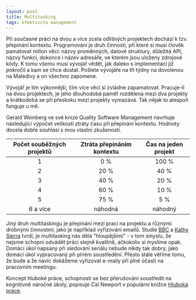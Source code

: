 ```yaml
---
layout: post
title: Multitasking
tags: efektivita management
---
```


Při současné práci na dvou a více zcela odlišných projektech dochází k tzv. přepínání
kontextu. Programování je druh činnosti, při které si musí člověk pamatovat milion
věcí: názvy proměnných, datové struktury, důležitá API, názvy funkcí, dokonce i název
adresáře, ve kterém jsou uloženy zdrojové kódy. K tomu všemu musí vývojář vědět, jak
daleko s implementací již pokročil a kam se chce dostat. Pošlete vývojáře na tři týdny
na dovolenou na Maledivy a on všechno zapomene.

Vývojář je tím výkonnější, čím více věcí si zvládne zapamatovat. Pracuje-li na dvou projektech,
je jeho dlouhodobá paměť rozdělena mezi dva projekty a krátkodobá se při přeskoku mezi projekty
vymazává. Tak nějak to alespoň funguje u mě.

Gerald Weinberg ve své knize Quality Software Management navrhuje
následující výpočet velikosti ztráty času při přepínání kontextu.
Hodnoty docela dobře souhlasí s mou vlastní zkušeností.

| Počet souběžných projektů | Ztráta přepínáním kontextu | Čas na jeden projekt |
|:-------------------------:|:--------------------------:|:--------------------:|
|             1             |             0 %            |         100 %        |
|             2             |            20 %            |         40 %         |
|             3             |            40 %            |         20 %         |
|             4             |            60 %            |         10 %         |
|             5             |            75 %            |          5 %         |
|          6 a více         |           náhodná          |        náhodný       |

Jiný druh multitaskingu je přepínání mezi prací na projektu a různými drobnými činnostmi,
jako je například vyřizování emailů. Studie [BBC](http://news.bbc.co.uk/2/hi/uk_news/4471607.stm)
a [Kathy Sierra](http://headrush.typepad.com/creating_passionate_users/2006/03/multitasking_ma.html)
tvrdí, je multitasking nás dělá "hloupějšími" - v tom smyslu, že nejsme schopni odvádět
práci stejně kvalitně, ačkokoliv si myslíme opak. Domácí úkol napsaný při sledování
seriálu nebude nikdy tak dobrý, jako domácí úkol vypracovaný při plném soustředění.
Přesto stále věříme tomu, že bude a že navíc dokážeme vyřizovat e-maily při plné účasti na pracovním
meetingu.

Koncept hluboké práce, schopnosti se bez přerušování soustředit na kognitivně náročné úkoly,
popisuje Cal Newport v populární knížce [Hluboká práce](https://www.melvil.cz/kniha-hluboka-prace/).
